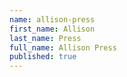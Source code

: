 ```yaml
---
name: allison-press
first_name: Allison
last_name: Press
full_name: Allison Press
published: true
---
```

